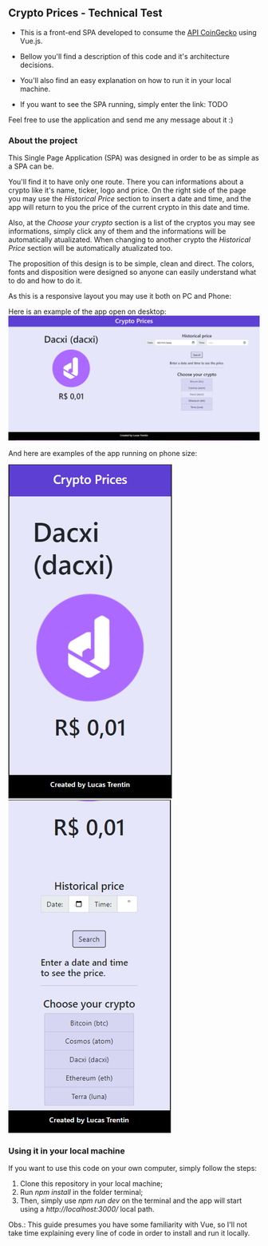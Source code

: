 ## Crypto Prices - Technical Test

- This is a front-end SPA developed to consume the [API CoinGecko](https://www.coingecko.com/en/api/documentation) using Vue.js.

- Bellow you'll find a description of this code and it's architecture decisions.

- You'll also find an easy explanation on how to run it in your local machine.

- If you want to see the SPA running, simply enter the link: TODO

Feel free to use the application and send me any message about it :)

### About the project

This Single Page Application (SPA) was designed in order to be as simple as a SPA can be. 

You'll find it to have only one route. There you can informations about a crypto like it's name, ticker, logo and price. On the right side of the page you may use the *Historical Price* section to insert a date and time, and the app will return to you the price of the current crypto in this date and time.

Also, at the *Choose your crypto* section is a list of the cryptos you may see informations, simply click any of them and the informations will be automatically atualizated. When changing to another crypto the *Historical Price* section will be automatically atualizated too.

The proposition of this design is to be simple, clean and direct. The colors, fonts and disposition were designed so anyone can easily understand what to do and how to do it. 

As this is a responsive layout you may use it both on PC and Phone:

Here is an example of the app open on desktop:
![Alt text](/public/images/Full_page.PNG)

And here are examples of the app running on phone size:

![Alt text](/public/images/Small_page_1.PNG) ![Alt text](/public/images/Small_page_2.PNG)

### Using it in your local machine

If you want to use this code on your own computer, simply follow the steps:

  1. Clone this repository in your local machine;
  2. Run *npm install* in the folder terminal;
  3. Then, simply use *npm run dev* on the terminal and the app will start using a *http://localhost:3000/* local path.

  Obs.: This guide presumes you have some familiarity with Vue, so I'll not take time explaining every line of code in order to install and run it locally.
